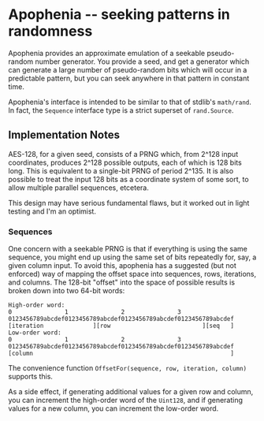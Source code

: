 # Apophenia -- seeking patterns in randomness

Apophenia provides an approximate emulation of a seekable pseudo-random
number generator. You provide a seed, and get a generator which can generate
a large number of pseudo-random bits which will occur in a predictable
pattern, but you can seek anywhere in that pattern in constant time.

Apophenia's interface is intended to be similar to that of stdlib's
`math/rand`. In fact, the `Sequence` interface type is a strict superset
of `rand.Source`.

## Implementation Notes

AES-128, for a given seed, consists of a PRNG which, from 2^128 input
coordinates, produces 2^128 possible outputs, each of which is 128 bits
long. This is equivalent to a single-bit PRNG of period 2^135. It is
also possible to treat the input 128 bits as a coordinate system of
some sort, to allow multiple parallel sequences, etcetera.

This design may have serious fundamental flaws, but it worked out in
light testing and I'm an optimist.

### Sequences

One concern with a seekable PRNG is that if everything is using the
same sequence, you might end up using the same set of bits repeatedly
for, say, a given column input. To avoid this, apophenia has a
suggested (but not enforced) way of mapping the offset space into
sequences, rows, iterations, and columns. The 128-bit "offset" into
the space of possible results is broken down into two 64-bit words:

```
High-order word:
0               1               2               3
0123456789abcdef0123456789abcdef0123456789abcdef0123456789abcdef
[iteration              ][row                          ][seq   ]
Low-order word:
0               1               2               3
0123456789abcdef0123456789abcdef0123456789abcdef0123456789abcdef
[column                                                        ]
```

The convenience function `OffsetFor(sequence, row, iteration, column)`
supports this.

As a side effect, if generating additional values for a given row and
column, you can increment the high-order word of the `Uint128`,
and if generating values for a new column, you can increment the low-order
word.
